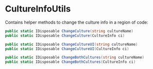 # CultureInfoUtils

Contains helper methods to change the culture info in a region of code: 

```C#
public static IDisposable ChangeCulture(string cultureName)
public static IDisposable ChangeCulture(CultureInfo ci)

public static IDisposable ChangeCultureUI(string cultureName)
public static IDisposable ChangeCultureUI(CultureInfo ci)

public static IDisposable ChangeBothCultures(string cultureName)
public static IDisposable ChangeBothCultures(CultureInfo ci)
```